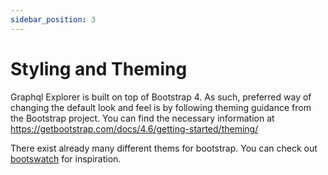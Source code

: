 ```yaml
---
sidebar_position: 3
---
```


# Styling and Theming

Graphql Explorer is built on top of Bootstrap 4. As such, preferred way of changing the default look and feel is by following theming guidance from the Bootstrap project. You can find the necessary information at https://getbootstrap.com/docs/4.6/getting-started/theming/

There exist already many different thems for bootstrap. You can check out [bootswatch](https://bootswatch.com/4/) for inspiration.
